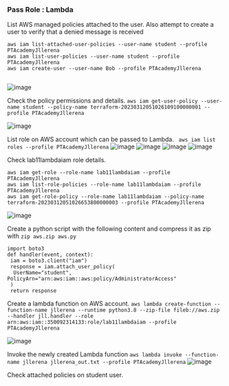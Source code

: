 ### Pass Role : Lambda

 List AWS managed policies attached to the user. Also attempt to create a user to verify that a denied message is received 
 
```
aws iam list-attached-user-policies --user-name student --profile PTAcademyJllerena
aws iam list-user-policies --user-name student --profile PTAcademyJllerena
aws iam create-user --user-name Bob --profile PTAcademyJllerena
 
```
![image](https://user-images.githubusercontent.com/46797181/224526113-bcf89a03-6a78-4795-a59c-c3d7cf920327.png)

Check the policy permissions and details. `aws iam get-user-policy --user-name student --policy-name terraform-20230312051026109100000001 --profile PTAcademyJllerena`

![image](https://user-images.githubusercontent.com/46797181/224526152-523acc00-e589-41f4-9637-3dd482379a4c.png)

List role on AWS account which can be passed to Lambda. ` aws iam list roles --profile PTAcademyJllerena`
![image](https://user-images.githubusercontent.com/46797181/224526313-aeac9b87-1932-4c6c-aca5-447f66e70c4c.png)
![image](https://user-images.githubusercontent.com/46797181/224526322-2c54aa02-3f2c-43a7-a8aa-040b9913002d.png)
![image](https://user-images.githubusercontent.com/46797181/224526339-9a1115b9-3172-4f20-9a06-bc75059cbd26.png)
![image](https://user-images.githubusercontent.com/46797181/224526347-05c050a9-fd93-4686-9991-38ae997aac92.png)

Check lab11lambdaiam role details.

```
aws iam get-role --role-name lab11lambdaiam --profile PTAcademyJllerena
aws iam list-role-policies --role-name lab11lambdaiam --profile PTAcademyJllerena
aws iam get-role-policy --role-name lab11lambdaiam --policy-name terraform-20230312051026653800000003 --profile PTAcademyJllerena

```
![image](https://user-images.githubusercontent.com/46797181/224526533-14c33639-6075-4046-a576-4e4aad128396.png)

Create a python script with the following content and compress it as zip with `zip aws.zip aws.py`

```
import boto3
def handler(event, context):
 iam = boto3.client("iam")
 response = iam.attach_user_policy(
  UserName="student", PolicyArn="arn:aws:iam::aws:policy/AdministratorAccess"
 )
 return response

```

Create a lambda function on AWS account. `aws lambda create-function --function-name jllerena --runtime python3.8 --zip-file fileb://aws.zip --handler jll.handler --role arn:aws:iam::350092314133:role/lab11lambdaiam --profile PTAcademyJllerena`

![image](https://user-images.githubusercontent.com/46797181/224526732-29b4f14e-3a2b-406d-8178-5deda0458a8c.png)

Invoke the newly created Lambda function `aws lambda invoke --function-name jllerena jllerena_out.txt --profile PTAcademyJllerena`
![image](https://user-images.githubusercontent.com/46797181/224526797-670a745c-fccb-4ef1-a7f3-2050b6daf346.png)

Check attached policies on student user. 







